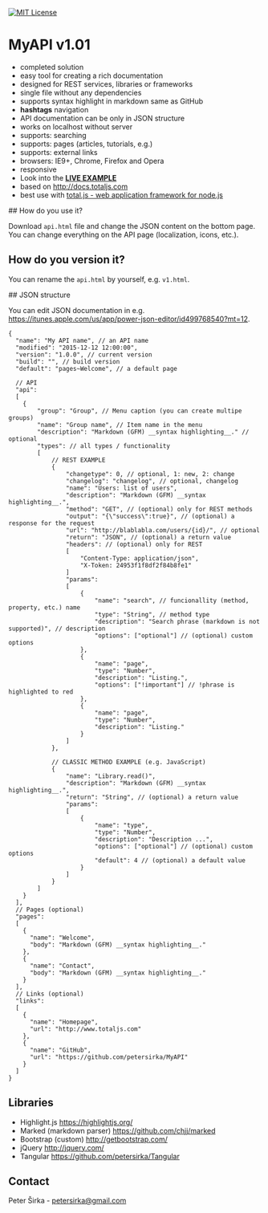 [![MIT License][license-image]][license-url]
# MyAPI v1.01

- completed solution
- easy tool for creating a rich documentation
- designed for REST services, libraries or frameworks
- single file without any dependencies
- supports syntax highlight in markdown same as GitHub
- __hashtags__ navigation
- API documentation can be only in JSON structure
- works on localhost without server
- supports: searching
- supports: pages (articles, tutorials, e.g.)
- supports: external links
- browsers: IE9+, Chrome, Firefox and Opera
- responsive
- Look into the [__LIVE EXAMPLE__](https://www.totaljs.com/myapi-example.html)
- based on <http://docs.totaljs.com>
- best use with [total.js - web application framework for node.js](https://www.totaljs.com)

## How do you use it?

Download `api.html` file and change the JSON content on the bottom page. You can change everything on the API page (localization, icons, etc.).

## How do you version it?

You can rename the `api.html` by yourself, e.g. `v1.html`.

## JSON structure

You can edit JSON documentation in e.g. <https://itunes.apple.com/us/app/power-json-editor/id499768540?mt=12>.

```text
{
  "name": "My API name", // an API name
  "modified": "2015-12-12 12:00:00",
  "version": "1.0.0", // current version
  "build": "", // build version
  "default": "pages~Welcome", // a default page

  // API
  "api":
  [
    {
        "group": "Group", // Menu caption (you can create multipe groups)
        "name": "Group name", // Item name in the menu
        "description": "Markdown (GFM) __syntax highlighting__." // optional
        "types": // all types / functionality
        [
            // REST EXAMPLE
            {
                "changetype": 0, // optional, 1: new, 2: change
                "changelog": "changelog", // optional, changelog
                "name": "Users: list of users",
                "description": "Markdown (GFM) __syntax highlighting__.",
                "method": "GET", // (optional) only for REST methods
                "output": "{\"success\":true}", // (optional) a response for the request
                "url": "http://blablabla.com/users/{id}/", // optional
                "return": "JSON", // (optional) a return value
                "headers": // (optional) only for REST
                [
                    "Content-Type: application/json",
                    "X-Token: 24953f1f8df2f84b8fe1"
                ]
                "params":
                [
                    {
                        "name": "search", // funcionallity (method, property, etc.) name
                        "type": "String", // method type
                        "description": "Search phrase (markdown is not supported)", // description
                        "options": ["optional"] // (optional) custom options
                    },
                    {
                        "name": "page",
                        "type": "Number",
                        "description": "Listing.",
                        "options": ["!important"] // !phrase is highlighted to red
                    },
                    {
                        "name": "page",
                        "type": "Number",
                        "description": "Listing."
                    }
                ]
            },

            // CLASSIC METHOD EXAMPLE (e.g. JavaScript)
            {
                "name": "Library.read()",
                "description": "Markdown (GFM) __syntax highlighting__.",
                "return": "String", // (optional) a return value
                "params":
                [
                    {
                        "name": "type",
                        "type": "Number",
                        "description": "Description ...",
                        "options": ["optional"] // (optional) custom options
                        "default": 4 // (optional) a default value
                    }
                ]
            }
        ]
    }
  ],
  // Pages (optional)
  "pages":
  [
    {
      "name": "Welcome",
      "body": "Markdown (GFM) __syntax highlighting__."
    },
    {
      "name": "Contact",
      "body": "Markdown (GFM) __syntax highlighting__."
    }
  ],
  // Links (optional)
  "links":
  [
    {
      "name": "Homepage",
      "url": "http://www.totaljs.com"
    },
    {
      "name": "GitHub",
      "url": "https://github.com/petersirka/MyAPI"
    }
  ]
}
```

## Libraries

- Highlight.js <https://highlightjs.org/>
- Marked (markdown parser) <https://github.com/chjj/marked>
- Bootstrap (custom) <http://getbootstrap.com/>
- jQuery <http://jquery.com/>
- Tangular <https://github.com/petersirka/Tangular>

## Contact

Peter Širka - <petersirka@gmail.com>

[license-image]: https://img.shields.io/badge/license-MIT-blue.svg?style=flat
[license-url]: license.txt
